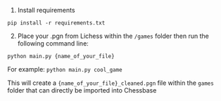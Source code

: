 1. Install requirements

```pip install -r requirements.txt```

2. Place your .pgn from Lichess within the ```/games``` folder then run the following command line:

```python main.py {name_of_your_file}```

For example:
```python main.py cool_game```

This will create a ```{name_of_your_file}_cleaned.pgn``` file within the ```games``` folder that can directly be imported into Chessbase
